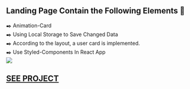 ## Landing Page Contain the Following Elements :memo:
:black_nib: Animation-Card
<br>
:black_nib:  Using Local Storage to Save Changed Data
<br>
:black_nib: According to the layout, a user card is implemented.
<br>
:black_nib: Use Styled-Components In React App
<br>
![](https://media.giphy.com/media/Xe7bgmRNY2sF1ThoS1/giphy.gif)<h2> [SEE PROJECT](https://daria-hryshchenko.github.io/Landing-Page-AVA/)</h2>
